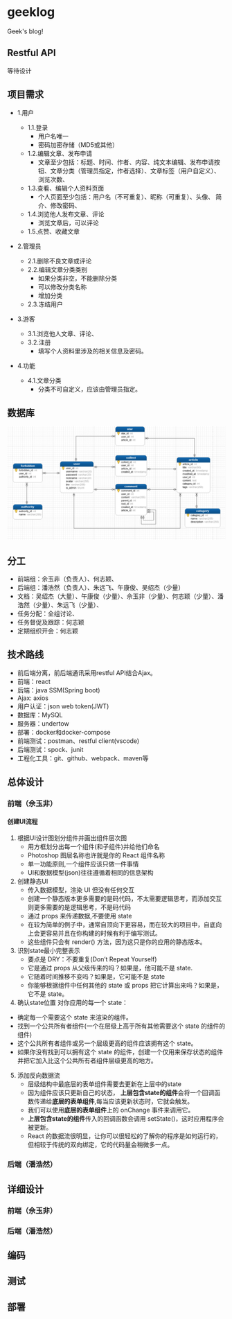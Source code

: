 # geeklog
Geek's blog!

## Restful API
等待设计

## 项目需求
- 1.用户
    - 1.1.登录
       - 用户名唯一
       - 密码加密存储（MD5或其他）
    - 1.2.编辑文章、发布申请
       - 文章至少包括：标题、时间、作者、内容、纯文本编辑、发布申请按钮、文章分类（管理员指定，作者选择）、文章标签（用户自定义）、浏览次数、
    - 1.3.查看、编辑个人资料页面
       - 个人页面至少包括：用户名（不可重复）、昵称（可重复）、头像、
简介、修改密码、
    - 1.4.浏览他人发布文章、评论
       - 浏览文章后，可以评论
    - 1.5.点赞、收藏文章
- 2.管理员
  - 2.1.删除不良文章或评论
  - 2.2.编辑文章分类类别
       - 如果分类非空，不能删除分类
       - 可以修改分类名称
       - 增加分类
  - 2.3.冻结用户
    
- 3.游客
    - 3.1.浏览他人文章、评论、
    - 3.2.注册
       - 填写个人资料里涉及的相关信息及密码。
- 4.功能
    - 4.1.文章分类
       - 分类不可自定义，应该由管理员指定。

## 数据库
![ER图](./management-docs/需求/ER图.png)

## 分工
- 前端组：佘玉非（负责人）、何志颖、
- 后端组：潘浩然（负责人）、朱远飞、午康俊、吴绍杰（少量）
- 文档：吴绍杰（大量）、午康俊（少量）、佘玉非（少量）、何志颖（少量）、潘浩然（少量）、朱远飞（少量）、
- 任务分配：全组讨论、
- 任务督促及跟踪：何志颖
- 定期组织开会：何志颖

## 技术路线
- 前后端分离，前后端通讯采用restful API结合Ajax。
- 前端：react
- 后端：java SSM(Spring boot)
- Ajax: axios
- 用户认证：json web token(JWT)
- 数据库：MySQL
- 服务器：undertow
- 部署：docker和docker-compose
- 前端测试：postman、restful client(vscode)
- 后端测试：spock、junit
- 工程化工具：git、github、webpack、maven等



## 总体设计

### 前端（佘玉非）
#### 创建UI流程
1. 根据UI设计图划分组件并画出组件层次图
   - 用方框划分出每一个组件(和子组件)并给他们命名
   - Photoshop 图层名称也许就是你的 React 组件名称
   - 单一功能原则,一个组件应该只做一件事情
   - UI和数据模型(json)往往遵循着相同的信息架构
2. 创建静态UI
   - 传入数据模型，渲染 UI 但没有任何交互
   - 创建一个静态版本更多需要的是码代码，不太需要逻辑思考，而添加交互则更多需要的是逻辑思考，不是码代码
   - 通过 props 来传递数据,不要使用 state
   - 在较为简单的例子中，通常自顶向下更容易，而在较大的项目中，自底向上会更容易并且在你构建的时候有利于编写测试。
   - 这些组件只会有 render() 方法，因为这只是你的应用的静态版本。
3. 识别state最小完整表示
   - 要点是 DRY：不要重复(Don’t Repeat Yourself)
   - 它是通过 props 从父级传来的吗？如果是，他可能不是 state.
   - 它随着时间推移不变吗？如果是，它可能不是 state
   - 你能够根据组件中任何其他的 state 或 props 把它计算出来吗？如果是，它不是 state。
4. 确认state位置
   对你应用的每一个 state：
  - 确定每一个需要这个 state 来渲染的组件。
  - 找到一个公共所有者组件(一个在层级上高于所有其他需要这个 state 的组件的组件)
  - 这个公共所有者组件或另一个层级更高的组件应该拥有这个 state。
  - 如果你没有找到可以拥有这个 state 的组件，创建一个仅用来保存状态的组件并把它加入比这个公共所有者组件层级更高的地方。
5. 添加反向数据流
   - 层级结构中最底层的表单组件需要去更新在上层中的state
   - 因为组件应该只更新自己的状态， **上层包含state的组件**会将一个回调函数传递给**底层的表单组件**,每当应该更新状态时，它就会触发。
   - 我们可以使用**底层的表单组件**上的 onChange 事件来调用它。
   - **上层包含state的组件**传入的回调函数会调用 setState()，这时应用程序会被更新。
   - React 的数据流很明显，让你可以很轻松的了解你的程序是如何运行的，但相较于传统的双向绑定，它的代码量会稍微多一点。

### 后端（潘浩然）

## 详细设计

### 前端（佘玉非）

### 后端（潘浩然）

## 编码

## 测试

## 部署

